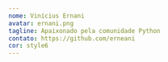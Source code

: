 ```yaml
---
nome: Vinícius Ernani
avatar: ernani.png
tagline: Apaixonado pela comunidade Python
contato: https://github.com/erneani
cor: style6
---
```

